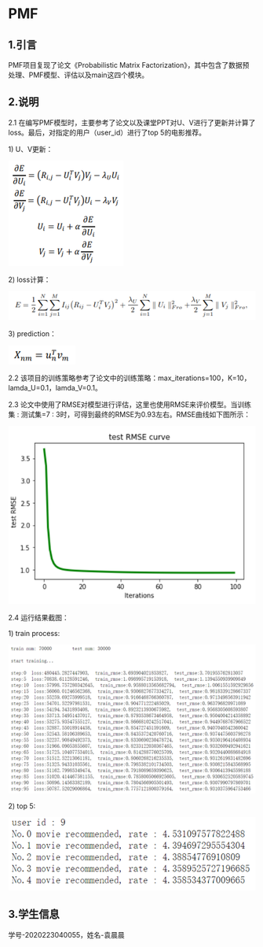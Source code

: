 # PMF 

1.引言  
--

PMF项目复现了论文《Probabilistic Matrix Factorization》，其中包含了数据预处理、PMF模型、评估以及main这四个模块。 
  
2.说明 
-- 

2.1 在编写PMF模型时，主要参考了论文以及课堂PPT对U、V进行了更新并计算了loss。最后，对指定的用户（user_id）进行了top 5的电影推荐。  

1\) U、V更新：  

![update.png](readme_imgs//update.png) 

2\) loss计算：  

![loss.png](readme_imgs//loss.png)  

3\) prediction： 

![prediction.png](readme_imgs//prediction.png)    

2.2 该项目的训练策略参考了论文中的训练策略：max_iterations=100，K=10，lamda_U=0.1，lamda_V=0.1。  

2.3 论文中使用了RMSE对模型进行评估，这里也使用RMSE来评价模型。当训练集 : 测试集=7 : 3时，可得到最终的RMSE为0.93左右。RMSE曲线如下图所示：  

![curve.png](readme_imgs//curve.png)  

2.4 运行结果截图：  
  
1\) train process:  

![train_process.png](readme_imgs//train_process.png)  

2\) top 5:  

![recommendation.png](readme_imgs//recommendation.png)  


3.学生信息  
--

学号-2020223040055，姓名-袁晨晨  
